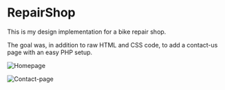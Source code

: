 # RepairShop

This is my design implementation for a bike repair shop.

The goal was, in addition to raw HTML and CSS code, to add a contact-us page with an easy PHP setup.

![Homepage](https://github.com/Sabrina-Pina/RepairShop/assets/147644522/61c3dbfc-3a4a-438d-acd0-be766cec2f1e)

![Contact-page](https://github.com/Sabrina-Pina/RepairShop/assets/147644522/62f25ab8-de42-4c42-a342-2bab68ba8283)

